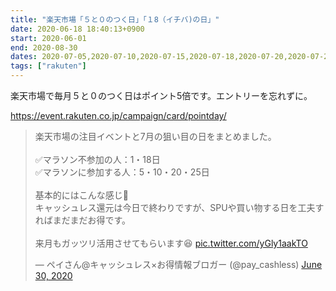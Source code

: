 ```yaml
---
title: "楽天市場「５と０のつく日」「１8（イチバ)の日」"
date: 2020-06-18 18:40:13+0900
start: 2020-06-01
end: 2020-08-30
dates: 2020-07-05,2020-07-10,2020-07-15,2020-07-18,2020-07-20,2020-07-25,2020-07-30,2020-08-05,2020-08-10,2020-08-15,2020-08-18,2020-08-20,2020-08-25,2020-08-30,
tags: ["rakuten"]
---
```


楽天市場で毎月５と０のつく日はポイント5倍です。エントリーを忘れずに。

https://event.rakuten.co.jp/campaign/card/pointday/

<blockquote class="twitter-tweet"><p lang="ja" dir="ltr">楽天市場の注目イベントと7月の狙い目の日をまとめました。<br><br>✅マラソン不参加の人：1・18日<br>✅マラソンに参加する人：5・10・20・25日<br><br>基本的にはこんな感じ🤔<br>キャッシュレス還元は今日で終わりですが、SPUや買い物する日を工夫すればまだまだお得です。<br><br>来月もガッツリ活用させてもらいます😆 <a href="https://t.co/yGly1aakTO">pic.twitter.com/yGly1aakTO</a></p>&mdash; ペイさん@キャッシュレス×お得情報ブロガー (@pay_cashless) <a href="https://twitter.com/pay_cashless/status/1277922060195360769?ref_src=twsrc%5Etfw">June 30, 2020</a></blockquote> <script async src="https://platform.twitter.com/widgets.js" charset="utf-8"></script>

